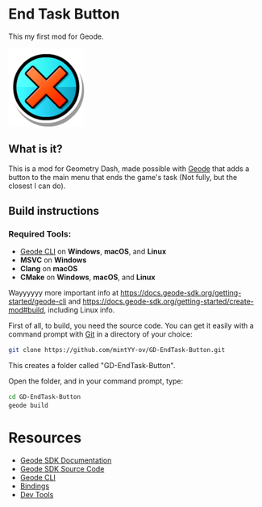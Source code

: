 # End Task Button
This my first mod for Geode.

<img src="logo.png" width="150" alt="the mod's logo" />

## What is it?
This is a mod for Geometry Dash, made possible with [Geode](https://geode-sdk.org) that adds a button to the main menu that ends the game's task (Not fully, but the closest I can do).

## Build instructions

### **Required Tools:**
* [Geode CLI](https://github.com/geode-sdk/cli/releases/latest) on **Windows**, **macOS**, and **Linux**
* **MSVC** on **Windows**
* **Clang** on **macOS**
* **CMake** on **Windows**, **macOS**, and **Linux**

Wayyyyyy more important info at https://docs.geode-sdk.org/getting-started/geode-cli and https://docs.geode-sdk.org/getting-started/create-mod#build, including Linux info.

First of all, to build, you need the source code. You can get it easily with a command prompt with [Git](https://git-scm.org) in a directory of your choice:
```sh
git clone https://github.com/mintYY-ov/GD-EndTask-Button.git
```
This creates a folder called "GD-EndTask-Button".

Open the folder, and in your command prompt, type:
```sh
cd GD-EndTask-Button
geode build
```

# Resources
* [Geode SDK Documentation](https://docs.geode-sdk.org/)
* [Geode SDK Source Code](https://github.com/geode-sdk/geode/)
* [Geode CLI](https://github.com/geode-sdk/cli)
* [Bindings](https://github.com/geode-sdk/bindings/)
* [Dev Tools](https://github.com/geode-sdk/DevTools)
